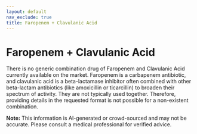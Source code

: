 ```yaml
---
layout: default
nav_exclude: true
title: Faropenem + Clavulanic Acid
---
```


# Faropenem + Clavulanic Acid

There is no generic combination drug of Faropenem and Clavulanic Acid currently available on the market.  Faropenem is a carbapenem antibiotic, and clavulanic acid is a beta-lactamase inhibitor often combined with other beta-lactam antibiotics (like amoxicillin or ticarcillin) to broaden their spectrum of activity.  They are not typically used together.  Therefore, providing details in the requested format is not possible for a non-existent combination.


**Note:** This information is AI-generated or crowd-sourced and may not be accurate. Please consult a medical professional for verified advice.